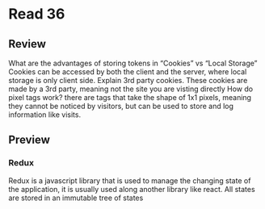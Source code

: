 # Read 36

## Review

What are the advantages of storing tokens in “Cookies” vs “Local Storage”
Cookies can be accessed by both the client and the server, where local storage is only client side.
Explain 3rd party cookies.
These cookies are made by a 3rd party, meaning not the site you are visting directly
How do pixel tags work?
there are tags that take the shape of 1x1 pixels, meaning they cannot be noticed by visitors, but can be used to store and log information like visits.
## Preview

### Redux
Redux is a javascript library that is used to manage the changing state of the application, it is usually used along another library like react. All states are stored in an immutable tree of states